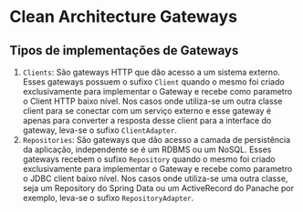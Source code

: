 # Clean Architecture Gateways

## Tipos de implementações de Gateways

1. `Clients`: São gateways HTTP que dão acesso a um sistema externo. Esses gateways possuem o sufixo `Client` quando
   o mesmo foi criado exclusivamente para implementar o Gateway e recebe como parametro o Client HTTP baixo nível.
   Nos casos onde utiliza-se um outra classe client para se conectar com um serviço externo e esse gateway é apenas
   para converter a resposta desse client para a interface do gateway, leva-se o sufixo `ClientAdapter`.
2. `Repositories`: São gateways que dão acesso a camada de persistência da aplicação, independente se é um RDBMS ou um
   NoSQL. Esses gateways recebem o sufixo `Repository` quando o mesmo foi criado exclusivamente para implementar o
   Gateway e recebe como parametro o JDBC client baixo nível. Nos casos onde utiliza-se uma outra classe, seja um
   Repository do Spring Data ou um ActiveRecord do Panache por exemplo, leva-se o sufixo `RepositoryAdapter`.
